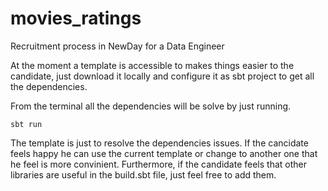 # movies_ratings
Recruitment process in NewDay for a Data Engineer

At the moment a template is accessible to makes things easier to the candidate, just download it locally and configure it as sbt project to get all the dependencies.

From the terminal all the dependencies will be solve by just running. 
```
sbt run
```

The template is just to resolve the dependencies issues. If the cancidate feels happy he can use the current template or change to another one that he feel is more convinient. Furthermore, if the candidate feels that other libraries are useful in the build.sbt file, just feel free to add them.
